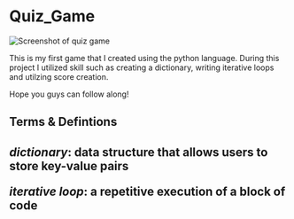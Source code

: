 # **Quiz_Game**

![Screenshot of quiz game](https://plays.org/categories/quiz-games.png)

This is my first game that I created using the python language. During this project I utilized skill such as creating a dictionary, writing iterative loops and utilzing score creation.

Hope you guys can follow along!

<h2>Terms & Defintions<h2>

*dictionary*: data structure that allows users to store key-value pairs

*iterative loop*: a repetitive execution of a block of code

